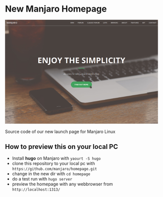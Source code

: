 New Manjaro Homepage
======================

![Alt text](/preview/manjaro-nhp.png?raw=true)

Source code of our new launch page for Manjaro Linux

## How to preview this on your local PC

* Install **hugo** on Manjaro with `yaourt -S hugo`
* clone this repository to your local pc with `https://github.com/manjaro/homepage.git`
* change in the new dir with `cd homepage`
* do a test run with `hugo server`
* preview the homepage with any webbrowser from `http://localhost:1313/`


